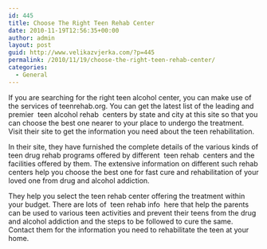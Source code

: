 ```yaml
---
id: 445
title: Choose The Right Teen Rehab Center
date: 2010-11-19T12:56:35+00:00
author: admin
layout: post
guid: http://www.velikazvjerka.com/?p=445
permalink: /2010/11/19/choose-the-right-teen-rehab-center/
categories:
  - General
---
```

If you are searching for the right teen alcohol center, you can make use of the services of teenrehab.org. You can get the latest list of the leading and premier &nbsp;teen alcohol rehab&nbsp; centers by state and city at this site so that you can choose the best one nearer to your place to undergo the treatment. Visit their site to get the information you need about the teen rehabilitation.

In their site, they have furnished the complete details of the various kinds of teen drug rehab programs offered by different &nbsp;teen rehab&nbsp; centers and the facilities offered by them. The extensive information on different such rehab centers help you choose the best one for fast cure and rehabilitation of your loved one from drug and alcohol addiction.

They help you select the teen rehab center offering the treatment within your budget. There are lots of &nbsp;teen rehab info&nbsp; here that help the parents can be used to various teen activities and prevent their teens from the drug and alcohol addiction and the steps to be followed to cure the same. Contact them for the information you need to rehabilitate the teen at your home.